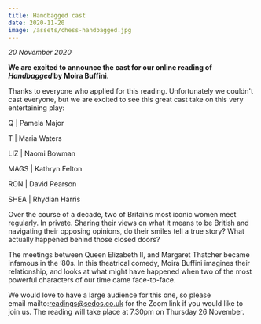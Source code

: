```yaml
---
title: Handbagged cast
date: 2020-11-20
image: /assets/chess-handbagged.jpg
---
```

*20 November 2020*

**We are excited to announce the cast for our online reading of *Handbagged* by Moira Buffini.**

Thanks to everyone who applied for this reading. Unfortunately we couldn't cast everyone, but we are excited to see this great cast take on this very entertaining play:

Q | Pamela Major

T | Maria Waters

LIZ | Naomi Bowman

MAGS | Kathryn Felton

RON | David Pearson

SHEA | Rhydian Harris

Over the course of a decade, two of Britain’s most iconic women meet regularly. In private. Sharing their views on what it means to be British and navigating their opposing opinions, do their smiles tell a true story? What actually happened behind those closed doors?

The meetings between Queen Elizabeth II, and Margaret Thatcher became infamous in the ’80s. In this theatrical comedy, Moira Buffini imagines their relationship, and looks at what might have happened when two of the most powerful characters of our time came face-to-face.

We would love to have a large audience for this one, so please email mailto:readings@sedos.co.uk for the Zoom link if you would like to join us. The reading will take place at 7.30pm on Thursday 26 November.